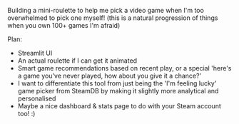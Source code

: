 Building a mini-roulette to help me pick a video game when I'm too overwhelmed to pick one myself! (this is a natural progression of things when you own 100+ games I'm afraid)

Plan:
- Streamlit UI
- An actual roulette if I can get it animated
- Smart game recommendations based on recent play, or a special 'here's a game you've never played, how about you give it a chance?'
- I want to differentiate this tool from just being the 'I'm feeling lucky' game picker from SteamDB by making it slightly more analytical and personalised
- Maybe a nice dashboard & stats page to do with your Steam account too! :)
